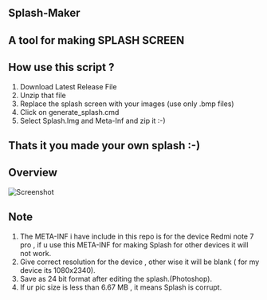 ## Splash-Maker

## A tool for making SPLASH SCREEN

## How use this script ?

1) Download Latest Release File
2) Unzip that file
3) Replace the splash screen with your images (use only .bmp files)
4) Click on generate_splash.cmd
5) Select Splash.Img and Meta-Inf and zip it :-)

## Thats it you made your own splash :-)

## Overview

![Screenshot](https://github.com/karthik558/Splash-Maker/blob/master/screenshot/screenshot.png)

## Note
1) The META-INF i have include in this repo is for the device Redmi note 7 pro , if u use this META-INF for making Splash for other devices it will not work.
2) Give correct resolution for the device , other wise it will be blank ( for my device its 1080x2340).
3) Save as 24 bit format after editing the splash.(Photoshop).
4) If ur pic size is less than 6.67 MB , it means Splash is corrupt.
